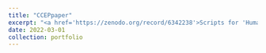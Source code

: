 ```yaml
---
title: "CCEPpaper"
excerpt: "<a href='https://zenodo.org/record/6342238'>Scripts for 'Human hippocampal responses to network stimulation vary with theta phase' (2022)</a><br/>Scripts to estimate the effect of sEEG/ECoG oscillatory phase on stimulation-evoked potentials. Includes sEEG test data. Developed in MATLAB r2018b."
date: 2022-03-01
collection: portfolio
---
```

